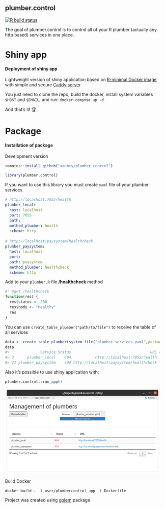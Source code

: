 
<!-- README.md is generated from README.Rmd. Please edit that file -->

## plumber.control

<!-- badges: start -->

[![R build
status](https://github.com/vanhry/plumber.control/workflows/R-CMD-check/badge.svg)](https://github.com/vanhry/plumber.control/actions)
<!-- badges: end -->

The goal of plumber.control is to control all of your R plumber
(actually any http based) services in one place.

# Shiny app

#### Deployment of shiny app

Lightweight version of shiny application based on [R-minimal Docker
image](https://github.com/r-hub/r-minimal) with simple and secure [Caddy
server](https://github.com/caddyserver/caddy)

You just need to clone the repo, build the docker, install system
variables `$HOST` and `$EMAIL`, and run: `docker-compose up -d`

And that’s it\! 🏆

# Package

#### Installation of package

Development version

``` r
remotes::install_github("vanhry/plumber.control")
```

``` r
library(plumber.control)
```

If you want to use this library you must create `yaml` file of your
plumber services

``` yaml
# http://localhost:7055/health
plumber_local:
  host: localhost
  port: 7055
  path:
  method_plumber: health
  scheme: http

# http://localhost/paysystem/healthcheck
plumber_paysystem:
  host: localhost
  port:
  path: paysystem
  method_plumber: healthcheck
  scheme: http
```

Add to your `plumber.R` file **/healthcheck** method

``` r
#' @get /healthcheck
function(res) {
  res$status <- 200
  res$body <- "Healthy"
  res
}
```

You can use `create_table_plumber("path/to/file")` to receive the table
of all
services

``` r
data <- create_table_plumber(system.file("plumber_services.yaml",package="plumber.control"))
data
#>              Service Status                                    URL result
#> 2      plumber_local    404           http://localhost:7055/health  FALSE
#> 21 plumber_paysystem    404 http://localhost/paysystem/healthcheck  FALSE
```

Also it’s possible to use shiny application with:

``` r
plumber.control::run_app()
```

![Shiny app screen](inst/shiny_app_image.png)

Build Docker

``` shell
docker build . -t user/plumbercontrol_app -f Dockerfile
```

Project was created using [golem](https://github.com/ThinkR-open/golem)
package
